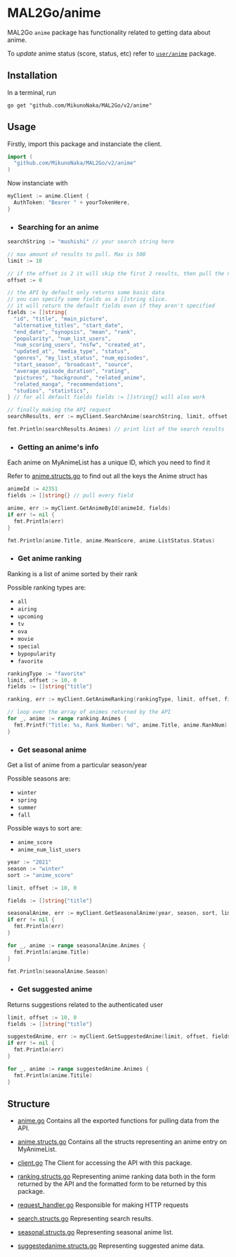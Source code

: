 # MAL2Go/anime
MAL2Go `anime` package has functionality related to getting data about anime.

To *update* anime status (score, status, etc) refer to [`user/anime`](../user/anime) package.

## Installation
In a terminal, run
``` fish
go get "github.com/MikunoNaka/MAL2Go/v2/anime"
```

## Usage
Firstly, import this package and instanciate the client.
``` go
import (
  "github.com/MikunoNaka/MAL2Go/v2/anime"
)
```

Now instanciate with
``` go
myClient := anime.Client {
  AuthToken: "Bearer " + yourTokenHere,
}
```

- ### Searching for an anime
``` go
searchString := "mushishi" // your search string here

// max amount of results to pull. Max is 500
limit := 10

// if the offset is 2 it will skip the first 2 results, then pull the next 10
offset := 0

// the API by default only returns some basic data
// you can specify some fields as a []string slice.
// it will return the default fields even if they aren't specified
fields := []string{
  "id", "title", "main_picture",
  "alternative_titles", "start_date",
  "end_date", "synopsis", "mean", "rank",
  "popularity", "num_list_users",
  "num_scoring_users", "nsfw", "created_at",
  "updated_at", "media_type", "status",
  "genres", "my_list_status", "num_episodes",
  "start_season", "broadcast", "source",
  "average_episode_duration", "rating",
  "pictures", "background", "related_anime",
  "related_manga", "recommendations",
  "studios", "statistics",
} // for all default fields fields := []string{} will also work

// finally making the API request
searchResults, err := myClient.SearchAnime(searchString, limit, offset, fields)

fmt.Println(searchResults.Animes) // print list of the search results
```

- ### Getting an anime's info
Each anime on MyAnimeList has a unique ID, which you need to find it

Refer to [anime.structs.go](anime.structs.go) to find out all the keys the Anime struct has

``` go
animeId := 42351
fields := []string{} // pull every field

anime, err := myClient.GetAnimeById(animeId, fields)
if err != nil {
  fmt.Println(err)
}

fmt.Println(anime.Title, anime.MeanScore, anime.ListStatus.Status)
```

- ### Get anime ranking
Ranking is a list of anime sorted by their rank

Possible ranking types are:
- `all`
- `airing`
- `upcoming`
- `tv`
- `ova`
- `movie`
- `special`
- `bypopularity`
- `favorite`

``` go
rankingType := "favorite"
limit, offset := 10, 0
fields := []string{"title"}

ranking, err := myClient.GetAnimeRanking(rankingType, limit, offset, fields)

// loop over the array of animes returned by the API
for _, anime := range ranking.Animes {
  fmt.Printf("Title: %s, Rank Number: %d", anime.Title, anime.RankNum)
}
```

- ### Get seasonal anime
Get a list of anime from a particular season/year

Possible seasons are:
- `winter`
- `spring`
- `summer`
- `fall`

Possible ways to sort are:
- `anime_score`
- `anime_num_list_users`

``` go
year := "2021"
season := "winter"
sort := "anime_score"

limit, offset := 10, 0

fields := []string{"title"}

seasonalAnime, err := myClient.GetSeasonalAnime(year, season, sort, limit, offset, fields)
if err != nil {
  fmt.Println(err)
}

for _, anime := range seasonalAnime.Animes {
  fmt.Println(anime.Title)
}

fmt.Println(seaonalAnime.Season)
```

- ### Get suggested anime
Returns suggestions related to the authenticated user

``` go
limit, offset := 10, 0
fields := []string{"title"}

suggestedAnime, err := myClient.GetSuggestedAnime(limit, offset, fields)
if err != nil {
  fmt.Println(err)
}

for _, anime := range suggestedAnime.Animes {
  fmt.Println(anime.Titile)
}

```

## Structure
- [anime.go](anime.go)
Contains all the exported functions for pulling data from the API.

- [anime.structs.go](anime.structs.go)
Contains all the structs representing an anime entry on MyAnimeList.

- [client.go](client.go)
The Client for accessing the API with this package.

- [ranking.structs.go](ranking.structs.go)
Representing anime ranking data both in the form returned by the API and the formatted form to be returned by this package.

- [request_handler.go](request_handler.go)
Responsible for making HTTP requests

- [search.structs.go](search.structs.go)
Representing search results.

- [seasonal.structs.go](seasonal.structs.go)
Representing seasonal anime list.

- [suggestedanime.structs.go](suggestedanime.structs.go)
Representing suggested anime data.
